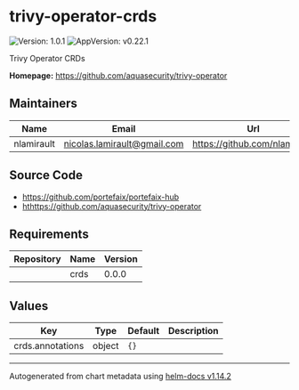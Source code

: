 # trivy-operator-crds

![Version: 1.0.1](https://img.shields.io/badge/Version-1.0.1-informational?style=flat-square) ![AppVersion: v0.22.1](https://img.shields.io/badge/AppVersion-v0.22.1-informational?style=flat-square)

Trivy Operator CRDs

**Homepage:** <https://github.com/aquasecurity/trivy-operator>

## Maintainers

| Name | Email | Url |
| ---- | ------ | --- |
| nlamirault | <nicolas.lamirault@gmail.com> | <https://github.com/nlamirault> |

## Source Code

* <https://github.com/portefaix/portefaix-hub>
* <hthttps://github.com/aquasecurity/trivy-operator>

## Requirements

| Repository | Name | Version |
|------------|------|---------|
|  | crds | 0.0.0 |

## Values

| Key | Type | Default | Description |
|-----|------|---------|-------------|
| crds.annotations | object | `{}` |  |

----------------------------------------------
Autogenerated from chart metadata using [helm-docs v1.14.2](https://github.com/norwoodj/helm-docs/releases/v1.14.2)
